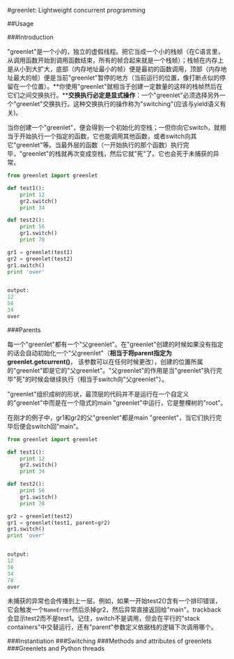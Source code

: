 #greenlet: Lightweight concurrent programming

##Usage

###Introduction

"greenlet"是一个小的，独立的虚假线程。把它当成一个小的栈帧（在C语言里，从调用函数开始到调用函数结束，所有的帧合起来就是一个栈帧）；栈帧在内存上是从小到大扩大，底部（内存地址最小的帧）便是最初的函数调用，顶部（内存地址最大的帧）便是当前"greenlet"暂停的地方（当前运行的位置，像打断点似的停留在一个位置）。**你使用"greenlet"就相当于创建一定数量的这样的栈帧然后在它们之间交换执行。****交换执行必定是显式操作**：一个"greenlet"必须选择另外一个"greenlet"交换执行。这种交换执行的操作称为"switching"(应该与yield语义有关)。

当你创建一个"greenlet"，便会得到一个初始化的空栈；一但你向它switch，就相当于开始执行一个指定的函数，它也能调用其他函数，或者switch向其它"greenlet"等。当最外层的函数（一开始执行的那个函数）执行完毕，"greenlet"的栈就再次变成空栈，然后它就"死"了。它也会死于未捕获的异常。

```python
from greenlet import greenlet

def test1():
    print 12
    gr2.switch()
    print 34

def test2():
    print 56
    gr1.switch()
    print 78

gr1 = greenlet(test1)
gr2 = greenlet(test2)
gr1.switch()
print 'over'


output:
12
56
34
over

```

###Parents

每一个"greenlet"都有一个"父greenlet"。在"greenlet"创建的时候如果没有指定的话会自动初始化一个"父greenlet"（**相当于将parent指定为greenlet.getcurrent()**， 该参数可以在任何时候更改），创建的位置所属的"greenlet"即是它的"父greenlet"。"父greenlet"的作用是当"greenlet"执行完毕"死"的时候会继续执行（相当于switch向"父greenlet"）。

"greenlet"组织成树的形状，最顶层的代码并不是运行在一个自定义的"greenlet"中而是在一个隐式的main "greenlet"中运行，它是整棵树的"root"。

在刚才的例子中，gr1和gr2的父"greenlet"都是main "greenlet"，当它们执行完毕后便会switch回"main"。

```python
from greenlet import greenlet

def test1():
    print 12
    gr2.switch()
    print 34

def test2():
    print 56
    gr1.switch()
    print 78

gr2 = greenlet(test2)
gr1 = greenlet(test1, parent=gr2)
gr1.switch()
print 'over'


output:
12
56
34
78
over


```

未捕获的异常也会传播到上一层。例如，如果一开始test2()含有一个排印错误，它会触发一个``NameError``然后杀掉gr2，然后异常直接返回给"main"。trackback会显示test2而不是test1。记住，switch不是调用，但会在平行的"stack containers"中交替运行，还有"parent"参数定义依据栈的逻辑下次调用哪个。

###Instantiation
###Switching
###Methods and attributes of greenlets
###Greenlets and Python threads
